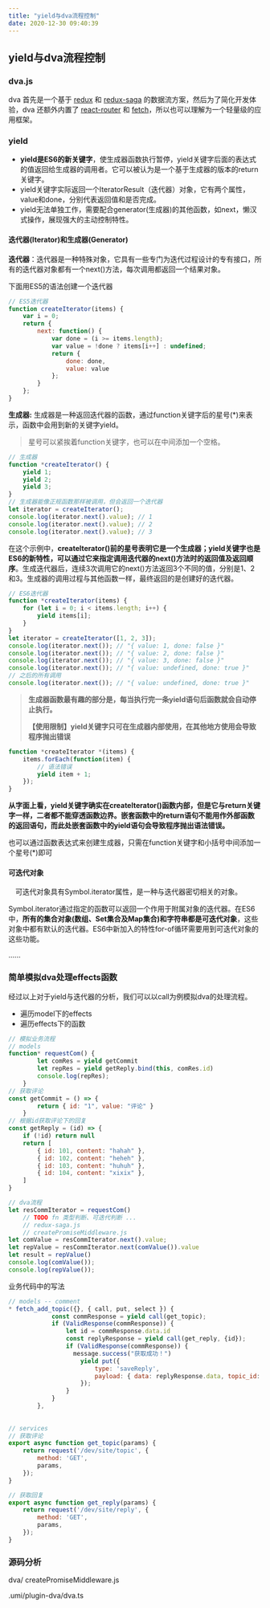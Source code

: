 ```yaml
---
title: "yield与dva流程控制"
date: 2020-12-30 09:40:39
---
```


## yield与dva流程控制

### dva.js

dva 首先是一个基于 [redux](https://github.com/reduxjs/redux) 和 [redux-saga](https://github.com/redux-saga/redux-saga) 的数据流方案，然后为了简化开发体验，dva 还额外内置了 [react-router](https://github.com/ReactTraining/react-router) 和 [fetch](https://github.com/github/fetch)，所以也可以理解为一个轻量级的应用框架。

### yield

- **yield是ES6的新关键字**，使生成器函数执行暂停，yield关键字后面的表达式的值返回给生成器的调用者。它可以被认为是一个基于生成器的版本的return关键字。
- yield关键字实际返回一个IteratorResult（迭代器）对象，它有两个属性，value和done，分别代表返回值和是否完成。
- yield无法单独工作，需要配合generator(生成器)的其他函数，如next，懒汉式操作，展现强大的主动控制特性。

#### 迭代器(Iterator)和生成器(Generator)

**迭代器**：迭代器是一种特殊对象，它具有一些专门为迭代过程设计的专有接口，所有的迭代器对象都有一个next()方法，每次调用都返回一个结果对象。

下面用ES5的语法创建一个迭代器

```javascript
// ES5迭代器
function createIterator(items) {
    var i = 0;
    return {
        next: function() {
            var done = (i >= items.length);
            var value = !done ? items[i++] : undefined;
            return {
                done: done,
                value: value
            };
        }
    };
}
```

**生成器:** 生成器是一种返回迭代器的函数，通过function关键字后的星号(*)来表示，函数中会用到新的关键字yield。

> 星号可以紧挨着function关键字，也可以在中间添加一个空格。

```javascript
// 生成器
function *createIterator() {
    yield 1;
    yield 2;
    yield 3;
}
// 生成器能像正规函数那样被调用，但会返回一个迭代器
let iterator = createIterator();
console.log(iterator.next().value); // 1
console.log(iterator.next().value); // 2
console.log(iterator.next().value); // 3
```

在这个示例中，**createlterator()前的星号表明它是一个生成器；yield关键字也是ES6的新特性，可以通过它来指定调用迭代器的next()方法时的返回值及返回顺序**。生成迭代器后，连续3次调用它的next()方法返回3个不同的值，分别是1、2和3。生成器的调用过程与其他函数一样，最终返回的是创建好的迭代器。

```javascript
// ES6迭代器
function *createIterator(items) {
    for (let i = 0; i < items.length; i++) {
        yield items[i];
    }
}
let iterator = createIterator([1, 2, 3]);
console.log(iterator.next()); // "{ value: 1, done: false }"
console.log(iterator.next()); // "{ value: 2, done: false }"
console.log(iterator.next()); // "{ value: 3, done: false }"
console.log(iterator.next()); // "{ value: undefined, done: true }"
// 之后的所有调用
console.log(iterator.next()); // "{ value: undefined, done: true }"
```

> **生成器函数最有趣的部分是，每当执行完一条yield语句后函数就会自动停止执行。**
>
> **【使用限制】yield关键字只可在生成器内部使用，在其他地方使用会导致程序抛出错误**

```javascript
function *createIterator *(items) {
    items.forEach(function(item) {
        // 语法错误
        yield item + 1;
    });
}
```

<span style="font-size:14px;">**从字面上看，yield关键字确实在createlterator()函数内部，但是它与return关键字一样，二者都不能穿透函数边界。嵌套函数中的return语句不能用作外部函数的返回语句，而此处嵌套函数中的yield语句会导致程序抛出语法错误。**</span>

也可以通过函数表达式来创建生成器，只需在function关键字和小括号中间添加一个星号(*)即可

#### 可迭代对象

　可迭代对象具有Symbol.iterator属性，是一种与迭代器密切相关的对象。

​	Symbol.iterator通过指定的函数可以返回一个作用于附属对象的迭代器。在ES6中，**所有的集合对象(数组、Set集合及Map集合)和字符串都是可迭代对象**，这些对象中都有默认的迭代器。ES6中新加入的特性for-of循环需要用到可迭代对象的这些功能。

......



### 简单模拟dva处理effects函数

经过以上对于yield与迭代器的分析，我们可以以call为例模拟dva的处理流程。

- 遍历model下的effects
- 遍历effects下的函数

```javascript
// 模拟业务流程
// models
function* requestCom() {
        let comRes = yield getCommit
        let repRes = yield getReply.bind(this, comRes.id)
        console.log(repRes);
    }
// 获取评论
const getCommit = () => {
        return { id: "1", value: "评论" }
    }
// 根据id获取评论下的回复
const getReply = (id) => {
    if (!id) return null
    return [
        { id: 101, content: "hahah" },
        { id: 102, content: "heheh" },
        { id: 103, content: "huhuh" },
        { id: 104, content: "xixix" },
    ]
}

// dva流程
let resCommIterator = requestCom()
    // TODO fn 类型判断、可迭代判断 ...
    // redux-saga.js
    // createPromiseMiddleware.js
let comValue = resCommIterator.next().value;
let repValue = resCommIterator.next(comValue()).value
let result = repValue()
console.log(comValue());
console.log(repValue());
```

业务代码中的写法

```javascript
// models -- comment
* fetch_add_topic({}, { call, put, select }) {
            const commResponse = yield call(get_topic);
            if (ValidResponse(commResponse)) {
				let id = commResponse.data.id
              	const replyResponse = yield call(get_reply, {id});
                if (ValidResponse(commResponse)) {
                  message.success("获取成功！")
                    yield put({
                        type: 'saveReply',
                        payload: { data: replyResponse.data, topic_id: payload.topic_id},
                    });   
                }
            }
        },
            
            
// services          
// 获取评论
export async function get_topic(params) {
    return request('/dev/site/topic', {
        method: 'GET',
        params,
    });
}

// 获取回复
export async function get_reply(params) {
    return request('/dev/site/reply', {
        method: 'GET',
        params,
    });
}
```

### 源码分析

dva/ createPromiseMiddleware.js

.umi/plugin-dva/dva.ts
